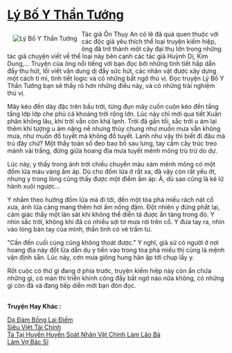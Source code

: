 <a href="https://utruyen.com/truyen/ly-bo-y-than-tuong/20337/" title="Lý Bố Y Thần Tướng"><h1>Lý Bố Y Thần Tướng</h1></a><div style="display:table"><img align="right" style="float: left; padding: 10px;" src="https://utruyen.com/images/story/200x260/ly-bo-y-than-tuong.jpg" alt="Lý Bố Y Thần Tướng">Tác giả Ôn Thụy An có lẽ đã quá quen thuộc với các độc giả yêu thích thể loại truyện kiếm hiệp, ông đã trở thành một cây đại thụ lớn trong những tác giả chuyện viết về thể loại này bên cạnh các tác giả Huỳnh Dị, Kim Dung,... Truyện của ông nổi tiếng với bạn đọc bởi những tình tiết hấp dẫn đầy thu hút, lối viết văn dung dị đầy sức hút, các nhân vật được xây dựng một cách tỉ mỉ, tình tiết logic và có những bất ngờ thú vị. Đọc truyện Lý Bố Y Thần Tướng bạn sẽ thấy rõ hơn những điều này, và có những trải nghiệm thú vị.<p></p>Mây kéo đến dày đặc trên bầu trời, từng đụn mây cuồn cuộn kéo đến tầng tầng lớp lớp che phủ cả khoảng trời rộng lớn. Lúc này chỉ mới qua tiết Xuân phân không lâu, khí trời vẫn còn khá lạnh. Trời đã gần tối, sắc trời u ám lại thêm khí tượng u ám nặng nề nhưng thủy chung như muốn mưa vẫn không mưa, như muốn đổ tuyết mà không đổ tuyết. Lạnh như vậy thì biết đi đâu mà trú đây chứ? Một thầy toán số đeo bao bố sau lưng, tay cầm cây trúc treo mảnh vải trắng, đứng giữa hoang địa mưa tuyết mênh mông trù trừ do dự.<p></p>Lúc này, y thấy trong ánh trời chiều chuyển màu xám mênh mông có một đốm lửa màu vàng ấm áp. Dù cho đốm lửa ở rất xa, đã vậy còn rất yếu ớt, nhưng y trong lòng cũng thấy được một điểm ấm áp: À, dù sao cũng là kẻ lữ hành xuôi ngược...<p></p>Y nhắm theo hướng đốm lửa mà đi tới, đến một tòa phá miếu rách nát cổ xưa, ánh lửa càng mang thêm hơi ấm nồng đậm. Đột nhiên y đứng phắt lại, cảm giác thấy một làn sát khí không thể diễn tả được ẩn tàng trong đó. Y nhìn sắc trời, không khí đã có nhiều sợi tơ mưa rơi trên cổ. Y đưa tay ra, nhìn vào lòng bàn tay của mình, thần tình có vẻ trầm tư.<p></p>"Cần đến cuối cùng cũng không thoát được." Y nghĩ, giả sử có người ở nơi hoang địa này đốt lửa dẫn dụ y tiến vào trong tòa phá miếu thì cũng là mệnh vận định sẵn. Lúc này, cơn mưa giông hung hãn ập tới chụp lấy y.<p></p>Rốt cuộc có thứ gì đang ở phía trước, truyện kiếm hiệp này còn ẩn chứa những gì, có màn thi triển khinh công đầy bất ngờ nào nữa không, có những gì còn đã và đang tiếp diễn mời bạn đón đọc.</div><p><br><b>Truyện Hay Khác :</b></p><a href="https://utruyen.com/truyen/da-dam-bong-lai-diem/20339/" alt="Dạ Đàm Bồng Lai Điếm">Dạ Đàm Bồng Lai Điếm</a><br/><a href="https://github.com/quanluxury/ngontinhhot/tree/master/truyenhay/15412/" alt="Siêu Việt Tài Chính">Siêu Việt Tài Chính</a><br/><a href="https://github.com/quanluxury/ngontinhhot/tree/master/truyenhay/19217/" alt="Ta Tại Huyền Huyễn Soát Nhân Vật Chính Làm Lão Bà">Ta Tại Huyền Huyễn Soát Nhân Vật Chính Làm Lão Bà</a><br/><a href="https://github.com/quanluxury/ngontinhhot/tree/master/truyenhay/19179/" alt="Làm Vợ Bác Sĩ">Làm Vợ Bác Sĩ</a><br/>